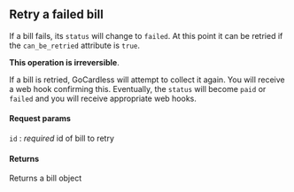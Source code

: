 ## Retry a failed bill

If a bill fails, its `status` will change to `failed`. At this point it can be retried if the `can_be_retried` attribute is  `true`.

**This operation is irreversible**.

If a bill is retried, GoCardless will attempt to collect it again. You will receive a web hook confirming this. Eventually, the `status` will become `paid` or `failed` and you will receive appropriate web hooks.

#### Request params

`id`
:    _required_ id of bill to retry

#### Returns

Returns a bill object
